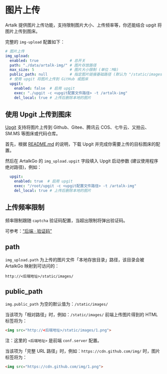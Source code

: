 # 图片上传

Artalk 提供图片上传功能，支持限制图片大小、上传频率等，你还能结合 upgit 将图片上传到图床。

完整的 `img-upload` 配置如下：

```yaml
# 图片上传
img_upload:
  enabled: true              # 总开关
  path: "./data/artalk-img/" # 图片存放路径
  max_size: 5                # 图片大小限制 (单位：MB)
  public_path: null          # 指定图片链接基础路径 (默认为 "/static/images/")
  # 使用 upgit 将图片上传到 GitHub 或图床
  upgit:
    enabled: false  # 启用 upgit
    exec: "./upgit -c <upgit配置文件路径> -t /artalk-img"
    del_local: true # 上传后删除本地的图片
```

## 使用 Upgit 上传到图床

[Upgit](https://github.com/pluveto/upgit) 支持将图片上传到 Github、Gitee、腾讯云 COS、七牛云、又拍云、SM.MS 等图床或代码仓库。

首先，根据 [README.md](https://github.com/pluveto/upgit) 的说明，下载 Upgit 并完成你需要上传的目标图床的配置。

然后在 ArtalkGo 的 `img_upload.upgit` 字段填入 Upgit 启动参数 (建议使用程序绝对路径)，例如：

```yaml
  upgit:
    enabled: true  # 启用 upgit
    exec: "/root/upgit -c <upgit配置文件路径> -t /artalk-img"
    del_local: true # 上传后删除本地的图片
```

## 上传频率限制

频率限制跟随 `captcha` 验证码配置，当超出限制将弹出验证码。

可参考：[“后端 · 验证码”](/guide/backend/captcha.md)

## path

`img_upload.path` 为上传的图片文件「本地存放目录」路径，该目录会被 ArtalkGo 映射到可访问的：

```
http://<后端地址>/static/images/
```

## public_path

`img.public_path` 为空的默认值为：`/static/images/`

当该项为「相对路径」时，例如：`/static/images/` 前端上传图片得到的 HTML 标签将为：

```html
<img src="http://<后端地址>/static/images/1.png">
```

注：这里的 `<后端地址>` 是前端 `conf.server` 配置。

当该项为「完整 URL 路径」时，例如：`https://cdn.github.com/img/` 时，图片标签将为：

```html
<img src="https://cdn.github.com/img/1.png">
```
